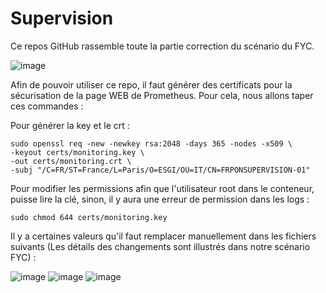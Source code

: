 # Supervision
Ce repos GitHub rassemble toute la partie correction du scénario du FYC.

![image](https://github.com/user-attachments/assets/e6887e20-8164-40dc-9c49-52240ff980c0)

Afin de pouvoir utiliser ce repo, il faut générer des certificats pour la sécurisation de la page WEB de Prometheus. Pour cela, nous allons taper ces commandes :

Pour générer la key et le crt :
```
sudo openssl req -new -newkey rsa:2048 -days 365 -nodes -x509 \
-keyout certs/monitoring.key \
-out certs/monitoring.crt \
-subj "/C=FR/ST=France/L=Paris/O=ESGI/OU=IT/CN=FRPONSUPERVISION-01"
```

Pour modifier les permissions afin que l'utilisateur root dans le conteneur, puisse lire la clé, sinon, il y aura une erreur de permission dans les logs :
```
sudo chmod 644 certs/monitoring.key
```

Il y a certaines valeurs qu'il faut remplacer manuellement dans les fichiers suivants (Les détails des changements sont illustrés dans notre scénario FYC) :

![image](https://github.com/user-attachments/assets/3b6e6fd6-e764-4099-9e33-52a71b116c0a)
![image](https://github.com/user-attachments/assets/cf2c0bd9-1967-40a3-bcbc-b25787b3bb70)
![image](https://github.com/user-attachments/assets/f226ad59-20bc-4f09-b67d-3850731d0d6e)
